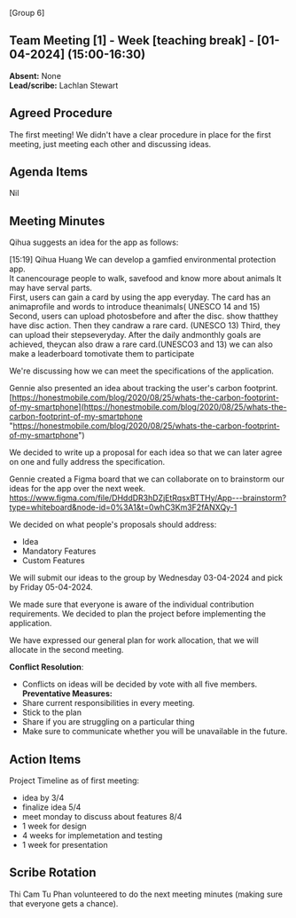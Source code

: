 [Group 6]

## Team Meeting [1] - Week [teaching break] - [01-04-2024] (15:00-16:30)
**Absent:** None
<br>
**Lead/scribe:** Lachlan Stewart

## Agreed Procedure
The first meeting! We didn't have a clear procedure in place for the first meeting, just meeting each other and discussing ideas.

## Agenda Items
Nil

## Meeting Minutes
Qihua suggests an idea for the app as follows:

[15:19] Qihua Huang
We can develop a gamfied environmental protection app.  
It canencourage people to walk, savefood and know more about animals
lt may have serval parts.  
First, users can gain a card by using the app everyday. The card has an animaprofile and words to introduce theanimals( UNESCO 14 and 15)
Second, users can upload photosbefore and after the disc. show thatthey have disc action. Then they candraw a rare card. (UNESCO 13)
Third, they can upload their stepseveryday. After the daily andmonthly goals are achieved, theycan also draw a rare card.(UNESCO3 and 13)
we can also make a leaderboard tomotivate them to participate

We're discussing how we can meet the specifications of the application.

Gennie also presented an idea about tracking the user's carbon footprint.
[https://honestmobile.com/blog/2020/08/25/whats-the-carbon-footprint-of-my-smartphone](https://honestmobile.com/blog/2020/08/25/whats-the-carbon-footprint-of-my-smartphone "https://honestmobile.com/blog/2020/08/25/whats-the-carbon-footprint-of-my-smartphone")

We decided to write up a proposal for each idea so that we can later agree on one and fully address the specification.

Gennie created a Figma board that we can collaborate on to brainstorm our ideas for the app over the next week.
https://www.figma.com/file/DHddDR3hDZjEtRqsxBTTHy/App---brainstorm?type=whiteboard&node-id=0%3A1&t=0whC3Km3F2fANXQy-1

We decided on what people's proposals should address:
- Idea
- Mandatory Features
- Custom Features

We will submit our ideas to the group by Wednesday 03-04-2024 and pick by Friday 05-04-2024.

We made sure that everyone is aware of the individual contribution requirements. We decided to plan the project before implementing the application.

We have expressed our general plan for work allocation, that we will allocate in the second meeting.

**Conflict Resolution**:
- Conflicts on ideas will be decided by vote with all five members.
**Preventative Measures:**
- Share current responsibilities in every meeting.
- Stick to the plan
- Share if you are struggling on a particular thing
- Make sure to communicate whether you will be unavailable in the future.


## Action Items
Project Timeline as of first meeting:
- idea by 3/4
- finalize idea 5/4
- meet monday to discuss about features 8/4
- 1 week for design 
- 4 weeks for implemetation and testing
- 1 week for presentation

## Scribe Rotation
Thi Cam Tu Phan volunteered to do the next meeting minutes (making sure that everyone gets a chance).